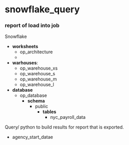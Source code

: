 # snowflake_query


### report of load into job 


Snowflake 

- **worksheets**
  - op_architecture
  - 
- **warhouses**:
    - op_warehouse_xs
    - op_warehouse_s
    - op_warehouse_m
    - op_warehouse_l
- **database**
  - op_database 
    - **schema**
      - public
        - **tables**
          - nyc_payroll_data 


 
Query/ python to build results for report that is exported. 


- agency_start_datae

